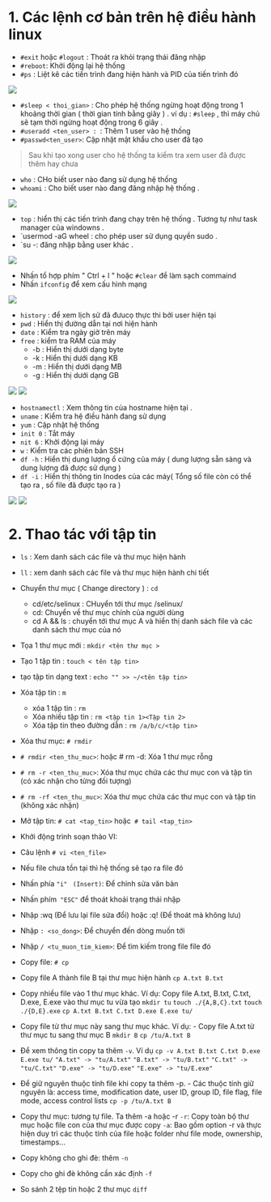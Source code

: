 # 1. Các lệnh cơ bản trên hệ điều hành linux
- `#exit` hoặc `#logout` : Thoát ra khỏi trạng thái đăng nhập 
- `#reboot`: Khởi động lại hệ thống 
- `#ps` : Liệt kê các tiến trình đang hiện hành và PID của tiến trình đó 

<img src="/Hệ điều hành Linux/image/3.png">

- `#sleep < thoi_gian>` : Cho phép hệ thống ngừng hoạt động trong 1 khoảng thời gian ( thời gian tính bằng giây ) . ví dụ : `#sleep` , thì máy chủ sẽ tạm thời ngừng hoạt động trong 6 giây . 
- `#useradd <ten_user> : `: Thêm 1 user vào hệ thống 
- `#passwd<ten_user>`: Cập nhật mật khẩu cho user đã tạo 

> Sau khi tạo xong user cho hệ thống ta kiểm tra xem user đã được thêm hay chưa
- `who` : CHo biết user nào đang sử dụng hệ thống 
- `whoami` : Cho biết user nào đang đăng nhập hệ thống . 

<img src="/Hệ điều hành Linux/image/4.png">

- `top` : hiển thị các tiến trình đang chạy trên hệ thống . Tương tự như task manager của windowns .
- `usermod -aG wheel <username>: cho phép user sử dụng quyền sudo .
- `su -<username >: đăng nhập bằng user khác .

<img src="/Hệ điều hành Linux/image/5.png">

- Nhấn tổ hợp phím " Ctrl + l " hoặc `#clear` để làm sạch commaind
- Nhấn `ifconfig` để xem cấu hình mạng 

<img src="/Hệ điều hành Linux/image/6.png">

- `history` : để xem lịch sử đã đưucọ thực thi bởi user hiện tại 
- `pwd` : Hiển thị đường dẫn tại nơi hiện hành 
- `date` : Kiểm tra ngày giờ trên máy 
- `free` : kiểm tra RAM của máy 
  - -b : Hiển thị dưới dạng byte 
  - -k : Hiển thị dưới dạng KB 
  - -m : Hiển thị dưới dạng MB 
  - -g : Hiển thị dưới dạng GB 

<img src="/Hệ điều hành Linux/image/7.png">

<img src="/Hệ điều hành Linux/image/8.png">

- `hostnamectl` : Xem thông tin của hostname hiện tại .
- `uname` : Kiểm tra hệ điều hành đang sử dụng 
- `yum` : Cập nhật hệ thống 
- `init 0` : Tắt máy
- `nit 6` : Khởi động lại máy 
- `w` : Kiểm tra các phiên bản SSH 
- `df -h` : Hiển thị dung  lượng ổ cứng của máy ( dung lượng sẵn sàng và dung lượng đã được sử dụng )
- `df -i` : Hiển thị thông tin Inodes của các máy( Tổng số file còn có thể tạo ra , số file đã được tạo ra )

<img src="/Hệ điều hành Linux/image/10.png">

<img src="/Hệ điều hành Linux/image/11.png">

# 2. Thao tác với tập tin 
- `ls` : Xem danh sách các file và thư mục hiện hành 
- `ll` : xem danh sách các file và thư mục hiện hành chi tiết 
- Chuyển thư mục ( Change directory ) : `cd`
  - cd/etc/selinux : CHuyển tới thư mục /selinux/
  - cd: Chuyển về thư mục chính của người dùng 
  - cd A && ls  : chuyển tới thư mục A và hiển thị danh sách file và các danh sách thư mục của nó 
- Tọa 1 thư mục mới : `mkdir <tên thư mục >`
- Tạo 1 tập tin : `touch < tên tập tin>`
- tạo tập  tin dạng text : `echo "" >> ~/<tên tập tin>`
- Xóa tập tin : `m`
  - xóa 1 tập tin : `rm`
  - Xóa nhiều tập tin : `rm <tập tin 1><Tập tin 2>`
  - Xóa tập tin theo đường dẫn : `rm /a/b/c/<tập tin>`

- Xóa thư mục: `# rmdir`
- `# rmdir <ten_thu_muc>`: hoặc # rm -d: Xóa 1 thư mục rỗng
- `# rm -r <ten_thu_muc>`: Xóa thư mục chứa các thư mục con và tập tin (có xác nhận cho từng đối tượng)
- `# rm -rf <ten_thu_muc>`: Xóa thư mục chứa các thư mục con và tập tin (không xác nhận)
- Mở tập tin: `# cat <tap_tin>` hoặc` # tail <tap_tin>`
- Khởi động trình soạn thảo VI:
- Câu lệnh `# vi <ten_file>`
- Nếu file chưa tồn tại thì hệ thống sẽ tạo ra file đó
- Nhấn phía `"i" ` `(Insert)`: Để chỉnh sửa văn bản
- Nhấn phím` "ESC"` để thoát khoải trạng thái nhập
- Nhập :wq (Để lưu lại file sửa đổi) hoặc :q! (Để thoát mà không lưu)
- Nhập `: <so_dong>`: Để chuyển đến dòng muốn tới
- Nhập `/ <tu_muon_tim_kiem>`: Để tìm kiếm trong file file đó
- Copy file: `# cp`
- Copy file A thành file B tại thư mục hiện hành
 `cp A.txt B.txt `
- Copy nhiều file vào 1 thư mục khác. Ví dụ: Copy file A.txt, B.txt, C.txt, D.exe, E.exe vào thư mục tu vừa tạo
 `mkdir tu`
 `touch ./{A,B,C}.txt`
 `touch ./{D,E}.exe`
 `cp A.txt B.txt C.txt D.exe E.exe tu/`
- Copy file từ thư mục này sang thư mục khác. Ví dụ: - Copy file A.txt từ thư mục tu sang thư mục B
 `mkdir B`
 `cp /tu/A.txt B`
- Để xem thông tin copy ta thêm `-v`. Ví dụ
 `cp -v A.txt B.txt C.txt D.exe E.exe tu/`
 `"A.txt" -> "tu/A.txt"`
 `"B.txt" -> "tu/B.txt"`
 `"C.txt" -> "tu/C.txt"`
 `"D.exe" -> "tu/D.exe"`
 `"E.exe" -> "tu/E.exe"`
- Để giữ nguyên thuộc tính file khi copy ta thêm -p. - Các thuộc tính giữ nguyên là: access time, modification date, user ID, group ID, file flag, file mode, access control lists
 `cp -p /tu/A.txt B`
- Copy thư mục: tương tự file. Ta thêm -a hoặc -r
`-r`: Copy toàn bộ thư mục hoặc file con của thư mục được copy
`-a`: Bao gồm option -r và thực hiện duy trì các thuộc tính của file hoặc folder như file mode, ownership, timestamps...
- Copy không cho ghi đè: thêm `-n`
- Copy cho ghi đè không cần xác định `-f`
- So sánh 2 tệp tin hoặc 2 thư mục `diff`
